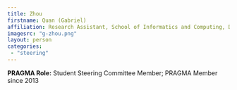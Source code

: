 ```yaml
---
title: Zhou
firstname: Quan (Gabriel)
affiliation: Research Assistant, School of Informatics and Computing, Data To Insight Center, Indiana University
imagesrc: "g-zhou.png"
layout: person
categories:
 - "steering"
---
```


**PRAGMA Role:** Student Steering Committee Member; PRAGMA Member since 2013


